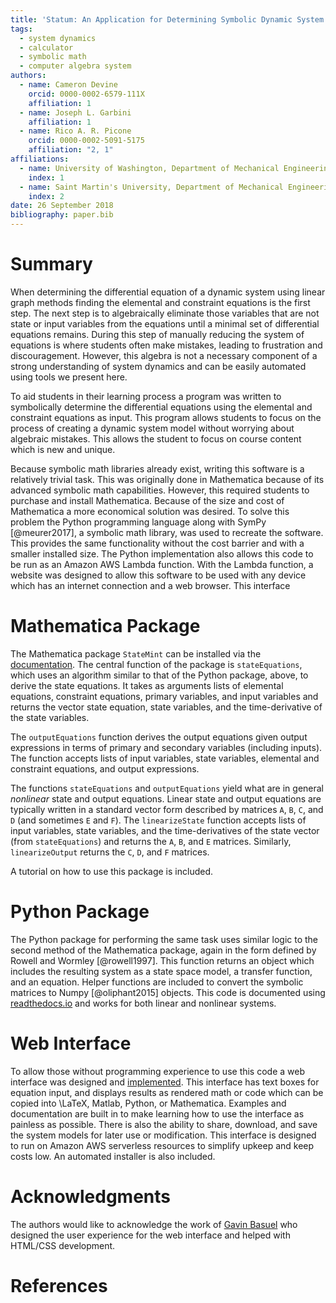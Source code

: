 ```yaml
---
title: 'Statum: An Application for Determining Symbolic Dynamic System Models using Linear Graph Methods'
tags:
  - system dynamics
  - calculator
  - symbolic math
  - computer algebra system
authors:
  - name: Cameron Devine
    orcid: 0000-0002-6579-111X
    affiliation: 1
  - name: Joseph L. Garbini
    affiliation: 1
  - name: Rico A. R. Picone
    orcid: 0000-0002-5091-5175
    affiliation: "2, 1"
affiliations:
  - name: University of Washington, Department of Mechanical Engineering
    index: 1
  - name: Saint Martin's University, Department of Mechanical Engineering
    index: 2
date: 26 September 2018
bibliography: paper.bib
---
```


# Summary

When determining the differential equation of a dynamic system using linear graph methods finding the elemental and constraint equations is the first step.
The next step is to algebraically eliminate those variables that are not state or input variables from the equations until a minimal set of differential equations remains.
During this step of manually reducing the system of equations is where students often make mistakes, leading to frustration and discouragement.
However, this algebra is not a necessary component of a strong understanding of system dynamics and can be easily automated using tools we present here.


To aid students in their learning process a program was written to symbolically determine the differential equations using the elemental and constraint equations as input.
This program allows students to focus on the process of creating a dynamic system model without worrying about algebraic mistakes.
This allows the student to focus on course content which is new and unique.

Because symbolic math libraries already exist, writing this software is a relatively trivial task.
This was originally done in Mathematica because of its advanced symbolic math capabilities.
However, this required students to purchase and install Mathematica.
Because of the size and cost of Mathematica a more economical solution was desired.
To solve this problem the Python programming language along with SymPy [@meurer2017], a symbolic math library, was used to recreate the software.
This provides the same functionality without the cost barrier and with a smaller installed size.
The Python implementation also allows this code to be run as an Amazon AWS Lambda function.
With the Lambda function, a website was designed to allow this software to be used with any device which has an internet connection and a web browser.
This interface 

# Mathematica Package

The Mathematica package `StateMint` can be installed via the [documentation](). The central function of the package is `stateEquations`, which uses an algorithm similar to that of the Python package, above, to derive the state equations. It takes as arguments lists of elemental equations, constraint equations, primary variables, and input variables and returns the vector state equation, state variables, and the time-derivative of the state variables.

The `outputEquations` function derives the output equations given output expressions in terms of primary and secondary variables (including inputs). The function accepts lists of input variables, state variables, elemental and constraint equations, and output expressions.

The functions `stateEquations` and `outputEquations` yield what are in general *nonlinear* state and output equations. Linear state and output equations are typically written in a standard vector form described by matrices `A`, `B`, `C`, and `D` (and sometimes `E` and `F`). The `linearizeState` function accepts lists of input variables, state variables, and the time-derivatives of the state vector (from `stateEquations`) and returns the `A`, `B`, and `E` matrices. Similarly, `linearizeOutput` returns the `C`, `D`, and `F` matrices.

A tutorial on how to use this package is included.

# Python Package

The Python package for performing the same task uses similar logic to the second method of the Mathematica package, again in the form defined by Rowell and Wormley [@rowell1997].
This function returns an object which includes the resulting system as a state space model, a transfer function, and an equation.
Helper functions are included to convert the symbolic matrices to Numpy [@oliphant2015] objects.
This code is documented using [readthedocs.io](https://statum.readthedocs.io/en/latest/) and works for both linear and nonlinear systems.

# Web Interface

To allow those without programming experience to use this code a web interface was designed and [implemented](http://statum.camerondevine.me/).
This interface has text boxes for equation input, and displays results as rendered math or code which can be copied into \LaTeX, Matlab, Python, or Mathematica.
Examples and documentation are built in to make learning how to use the interface as painless as possible.
There is also the ability to share, download, and save the system models for later use or modification.
This interface is designed to run on Amazon AWS serverless resources to simplify upkeep and keep costs low.
An automated installer is also included.

# Acknowledgments

The authors would like to acknowledge the work of [Gavin Basuel](https://www.gavinbasuel.com/) who designed the user experience for the web interface and helped with HTML/CSS development.

# References

<!--stackedit_data:
eyJkaXNjdXNzaW9ucyI6eyJTUjhYckl2em11VWpGY1paIjp7In
N0YXJ0Ijo2NjIsImVuZCI6ODE3LCJ0ZXh0IjoiV2hlbiBkZXRl
cm1pbmluZyB0aGUgZGlmZmVyZW50aWFsIGVxdWF0aW9uIG9mIG
EgZHluYW1pYyBzeXN0ZW0gdXNpbmcgbGluZWFyIGdyYeKApiJ9
LCJleVB3U3hGS1pTN3ViaWxuIjp7InN0YXJ0IjoxMTM0LCJlbm
QiOjExMzQsInRleHQiOiJXaGVuIGxlYXJuaW5nIHN5c3RlbSBk
eW5hbWljcywgc3R1ZGVudHMgd29yayBtYW55IHByb2JsZW1zIG
FzIGEgcGFydCBvZiB0aGVpciBj4oCmIn0sImtJdEwxUVZCSEl5
a21UQnQiOnsic3RhcnQiOjEyODksImVuZCI6MTQ2MCwidGV4dC
I6IlRvIGFpZCBzdHVkZW50cyBpbiB0aGVpciBsZWFybmluZyBw
cm9jZXNzIGEgcHJvZ3JhbSB3YXMgd3JpdHRlbiB0byBzeW1ib2
xpY2FsbHnigKYifSwiSDVBV2V4YUM4emxYYjIxTyI6eyJzdGFy
dCI6MTY2OSwiZW5kIjoxNzY3LCJ0ZXh0IjoiQmVjYXVzZSBzeW
1ib2xpYyBtYXRoIGxpYnJhcmllcyBhbHJlYWR5IGV4aXN0LCB3
cml0aW5nIHRoaXMgc29mdHdhcmUgaXMgYSByZWxhdOKApiJ9LC
J3RUc2Vnc4a1F3WnBoVzYzIjp7InN0YXJ0IjoxNzg4LCJlbmQi
OjE3OTIsInRleHQiOiJkb25lIn0sIlF3TER2M0gzQk1QTFVMNT
AiOnsic3RhcnQiOjE4NzQsImVuZCI6MTg4MiwidGV4dCI6InJl
cXVpcmVkIn0sInBSS1Rpbm9LZ3NXN1Z0MkgiOnsic3RhcnQiOj
E5NDQsImVuZCI6MTk1NywidGV4dCI6InNpemUgYW5kIGNvc3Qi
fSwicngyTHVtZGNLVkVpMmZVSyI6eyJzdGFydCI6MjEyOCwiZW
5kIjoyMTMyLCJ0ZXh0IjoidXNlZCJ9LCI4VkdsOUNZcmpYUE5l
NEc0Ijp7InN0YXJ0IjoyNDg2LCJlbmQiOjI0OTgsInRleHQiOi
J3ZWIgYnJvd3Nlci4ifSwiU0NubnAyVGNBWjZlZElUQyI6eyJz
dGFydCI6MjUxNiwiZW5kIjoyNTM3LCJ0ZXh0IjoiIyBNYXRoZW
1hdGljYSBQYWNrYWdlIn0sInplbW1raFVOUXB2TkFCa1oiOnsi
c3RhcnQiOjM4NDksImVuZCI6Mzg1NywidGV4dCI6ImluY2x1ZG
VkIn0sIkVVUk9GNGFGN0JCN3Q4REoiOnsic3RhcnQiOjI2MDAs
ImVuZCI6MjYxNywidGV4dCI6Iltkb2N1bWVudGF0aW9uXSgpIn
19LCJjb21tZW50cyI6eyJSeUxqazJxTGNyOERzOEpkIjp7ImRp
c2N1c3Npb25JZCI6IlNSOFhySXZ6bXVVakZjWloiLCJzdWIiOi
JnbzoxMDI5MDU0MzU1MzA4OTY0NzQ4MDAiLCJ0ZXh0IjoiSSdt
IGEgYmlnIGJlbGlldmVyIHRoYXQgeW91ciBmaXJzdCBzZW50ZW
5jZSBzaG91bGQgdHJ5IHRvIGNvbnZleSB0aGUgbWFpbiBwb2lu
dCBvZiB5b3VyIHBhcGVyLiBUaGlzIGlzIG1vcmUgb2YgYW4gXC
JpbnRyb2R1Y3Rpb25cIiBzZWN0aW9uIHNlbnRlbmNlLCBhcyBh
cmUgdGhvc2UgdGhhdCBmb2xsb3cgaXQuIFBlcmhhcHMgdGhpcy
AqaXMqIGVmZmVjdGl2ZWx5IHRoZSBpbnRyb2R1Y3Rpb24gYW5k
IHRoZXJlJ3MgYSBzZXBhcmF0ZSBhYnN0cmFjdCAuLi4gaWYgc2
8sIHRoYXQncyBmaW5lLiIsImNyZWF0ZWQiOjE1NDM3MTkxMDI4
MzB9LCJ6ZGh3Y01aaWVEV3JJcGtDIjp7ImRpc2N1c3Npb25JZC
I6IlNSOFhySXZ6bXVVakZjWloiLCJzdWIiOiJnbzoxMDI5MDU0
MzU1MzA4OTY0NzQ4MDAiLCJ0ZXh0IjoiSSdtIGdvaW5nIHRvIG
NvbnRpbnVlIGNvbW1lbnRpbmcgYXMgaWYgdGhpcyB0ZXh0IGlz
IHByZWNlZGVkIGJ5IGFuIGFic3RyYWN0IG9mIHNvbWUgc29ydC
4iLCJjcmVhdGVkIjoxNTQzNzE5MjAxODA4fSwidWJkcU5oV1Nt
dEdVa1NXZSI6eyJkaXNjdXNzaW9uSWQiOiJleVB3U3hGS1pTN3
ViaWxuIiwic3ViIjoiZ286MTAyOTA1NDM1NTMwODk2NDc0ODAw
IiwidGV4dCI6IkkgdGhpbmsgYWRkaW5nIGEgcGhyYXNlIHRvIH
RoZSBwcmVjZWRpbmcgc2VudGVuY2UgY291bGQgY2FwdHVyZSB3
aGF0IHlvdSdyZSB0cnlpbmcgdG8gc2F5LCBoZXJlLiBTb21ldG
hpbmcgbGlrZSBcIi4uLiBtYWtlIG1pc3Rha2VzLCB3aGljaCBs
ZWFkIHRvIGZydXN0cmF0aW9uIGFuZCBkaXNjb3VyYWdlbWVudC
B3aGVuIG1hbnVhbGx5IHJlZHVjaW5nIHRoZSBzeXN0ZW0gb2Yg
ZXF1YXRpb25zLlwiIiwiY3JlYXRlZCI6MTU0MzcxOTYxMDY4N3
0sIjRCcmNOanNEbHhTYkxsTTYiOnsiZGlzY3Vzc2lvbklkIjoi
a0l0TDFRVkJISXlrbVRCdCIsInN1YiI6ImdvOjEwMjkwNTQzNT
UzMDg5NjQ3NDgwMCIsInRleHQiOiJXZSBjYW4gbm93IGJlIG1v
cmUgc3BlY2lmaWMsIGhlcmUuIFdlIGhhdmUgYWxyZWFkeSBpbn
Ryb2R1Y2VkIHRoZSBlcXVhdGlvbnMgYW5kIHRoZSB0YXNrIG9m
IGF1dG9tYXRpb24uIiwiY3JlYXRlZCI6MTU0MzcyMDA2MzY5Mn
0sIkpybWRDcXJJSFBXNm5RY1UiOnsiZGlzY3Vzc2lvbklkIjoi
SDVBV2V4YUM4emxYYjIxTyIsInN1YiI6ImdvOjEwMjkwNTQzNT
UzMDg5NjQ3NDgwMCIsInRleHQiOiJDb25zaWRlciBnZXR0aW5n
IHJpZCBvZiB0aGUgZXhpc3RlbmNlIHN0YXRlbWVudCBhbmQgaW
5zdGVhZCBmb2N1cyBvbiB0aGUgZmFjdCB0aGF0IHdlICphcHBs
aWVkIGV4aXN0aW5nKiBzeW1ib2xpYyBtYXRoIGxpYnJhcmllcy
4gQWxzbyBjb25zaWRlciBjYWxsaW5nIGl0IFwibWF0aGVtYXRp
Y3NcIiBiZWNhdXNlIHdlJ3JlIGZhbmN5IiwiY3JlYXRlZCI6MT
U0MzcyMDI3NTY1OX0sIko2RzZvODRjSHRXQTV0WlAiOnsiZGlz
Y3Vzc2lvbklkIjoid0VHNlZ3OGtRd1pwaFc2MyIsInN1YiI6Im
dvOjEwMjkwNTQzNTUzMDg5NjQ3NDgwMCIsInRleHQiOiJDb25z
aWRlciByZXBocmFzaW5nIHRvIGF2b2lkIFwiZG9uZVwiIiwiY3
JlYXRlZCI6MTU0MzcyMDMwNDkzMX0sInR3WmZ5RnhIVms0ZnZp
bUQiOnsiZGlzY3Vzc2lvbklkIjoiUXdMRHYzSDNCTVBMVUw1MC
IsInN1YiI6ImdvOjEwMjkwNTQzNTUzMDg5NjQ3NDgwMCIsInRl
eHQiOiJJIHRoaW5rIHByZXNlbnQgdGVuc2UgaXMgYmV0dGVyIH
NpbmNlIHdlJ3JlIHN0aWxsIHJlbGVhc2luZyBhIE1NQSBwYWNr
YWdlIiwiY3JlYXRlZCI6MTU0MzcyMDMzMzU0OH0sImtuWklSeW
w3UnJFWFVUMzYiOnsiZGlzY3Vzc2lvbklkIjoicFJLVGlub0tn
c1c3VnQySCIsInN1YiI6ImdvOjEwMjkwNTQzNTUzMDg5NjQ3ND
gwMCIsInRleHQiOiJJIHRoaW5rIHBlcmhhcHMgdGhlIG1vc3Qg
aW1wb3J0YW50IGFzcGVjdCBpcyB0aGF0IGl0IHJlcXVpcmVzIH
N0dWRlbnRzIHRvIGxlYXJuIGEgbmV3IHNvZnR3YXJlIHN5c3Rl
bSAuLi4gd2hpY2ggbW9yZSB0aGFuIG91dHdlaWdocyB0aGUgYW
R2YW50YWdlcyBmb3IgbW9zdCBvZiB0aGUgc3R1ZGVudHMgLi4u
IHlvdXIgd2ViIGFwcCBsZXRzIHRoZW0gZ2V0IHN0YXJ0ZWQgd2
l0aG91dCBsZWFybmluZyBNTUEiLCJjcmVhdGVkIjoxNTQzNzIw
NDQ1Njc4fSwiNG94clJzaEZJaWNNMkVPTyI6eyJkaXNjdXNzaW
9uSWQiOiJyeDJMdW1kY0tWRWkyZlVLIiwic3ViIjoiZ286MTAy
OTA1NDM1NTMwODk2NDc0ODAwIiwidGV4dCI6Ikl0J3MgYmVzdC
B0byBhdm9pZCBcInVzZWRcIiAuLi4gYW5kIGV2ZW4gYmV0dGVy
IHRvIGF2b2lkIHRoZSBwaHJhc2luZyB0aGF0IGxlYWQgdG8gaX
QuIEUuZy4gdGhpcyBzZW50ZW5jZSBjb3VsZCBiZSBcIkZvciB0
aGVzZSByZWFzb25zLCBhIHZlcnNpb24gb2YgdGhlIHNvZnR3YX
JlIHdyaXR0ZW4gaW4gdGhlIFB5dGhvbiAuLi4uXCIiLCJjcmVh
dGVkIjoxNTQzNzIwNjY1OTA2fSwiNG9TWVhHMEJDc3lIcXRBai
I6eyJkaXNjdXNzaW9uSWQiOiI4VkdsOUNZcmpYUE5lNEc0Iiwi
c3ViIjoiZ286MTAyOTA1NDM1NTMwODk2NDc0ODAwIiwidGV4dC
I6IllvdSBjYW4gbm93IGRyaXZlIGhvbWUgdGhhdCB0aGUgd2Vi
IGFwcCBkb2Vzbid0IHJlcXVpcmUgYW55IE1hdGhlbWF0aWNhIG
9yIFB5dGhvbi9TeW1QeSBrbm93bGVkZ2UsIHdoaWNoIEkgdGhp
bmsgaXMgdGhlIG1vc3QgaW1wb3J0YW50IGFkdmFudGFnZSEiLC
JjcmVhdGVkIjoxNTQzNzIwNzk1NjYwfSwiNGN4aUFGZkNhclNm
NjV2aiI6eyJkaXNjdXNzaW9uSWQiOiJTQ25ucDJUY0FaNmVkSV
RDIiwic3ViIjoiZ286MTAyOTA1NDM1NTMwODk2NDc0ODAwIiwi
dGV4dCI6IkNvbnNpZGVyIHJlb3JkZXJpbmcgdGhlc2UgLi4uIG
F0IGxlYXN0IHB1dHRpbmcgTU1BIGxhc3QsIHNpbmNlIEkgdGhp
bmsgaXQncyBsZWFzdCBpbXBvcnRhbnQuIiwiY3JlYXRlZCI6MT
U0MzcyMjUzMTY3N30sIkJ4eUxrdEQ5STN0Mlc2dVUiOnsiZGlz
Y3Vzc2lvbklkIjoiemVtbWtoVU5RcHZOQUJrWiIsInN1YiI6Im
dvOjEwMjkwNTQzNTUzMDg5NjQ3NDgwMCIsInRleHQiOiJXaGVy
ZT8iLCJjcmVhdGVkIjoxNTQzNzIzMDc0OTI5fSwicTBBSlp0dU
c5U2tiNk5zVSI6eyJkaXNjdXNzaW9uSWQiOiJ6ZW1ta2hVTlFw
dk5BQmtaIiwic3ViIjoiZ286MTAyOTA1NDM1NTMwODk2NDc0OD
AwIiwidGV4dCI6IkkgbWVhbiB3ZSBzaG91bGQgaHlwZXJsaW5r
IGl0IiwiY3JlYXRlZCI6MTU0MzcyMzA5MjAyMX0sIkV1aURhWG
s5blhlZW1HalIiOnsiZGlzY3Vzc2lvbklkIjoiRVVST0Y0YUY3
QkI3dDhESiIsInN1YiI6ImdvOjEwMjkwNTQzNTUzMDg5NjQ3ND
gwMCIsInRleHQiOiJJJ20gYWZyYWlkIHRvIGhhcmRjb2RlIHRo
ZSB1cmwsIGVzcGVjaWFsbHkgaWYgd2UncmUgY2hhbmdpbmcgdG
8gU3RhdGVNaW50IC4uLiIsImNyZWF0ZWQiOjE1NDM3NzY4MjAy
MTV9fSwiaGlzdG9yeSI6WzExMzIyMjM4OTMsLTU2MDM4NzI1NS
wtMzMyNjIxNzA2LDE2ODI1MzA0OTMsLTE0OTI5MDk1Nyw0MjM2
NjAxMSwtMjU2OTY1ODM3LC0xMjAxOTEwNDUyLDIwOTg3NzU5Nj
BdfQ==
-->